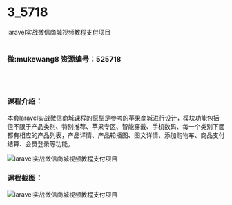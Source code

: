 # 3_5718
laravel实战微信商城视频教程支付项目
<br/></br>
<h3>微:mukewang8 资源编号：525718</h3>
<br/></br>
<h3>课程介绍：</h3>
<p>本套<a title="查看与 laravel 相关的文章" target="_blank">laravel</a>实战微信商城课程的原型是参考的苹果商城进行设计，模块功能包括但不限于产品类别、特别推荐、苹果专区、智能穿戴、手机数码、每一个类别下面都有相应的产品列表，产品详情、产品轮播图、图文详情、添加购物车、商品支付结算、会员登录等功能。</p>
<p><img src="https://www.ko996.com/wp-content/uploads/img/2019/07/1-50-300x177.png" alt="laravel实战微信商城视频教程支付项目"></p>
<h3>课程截图：</h3>
<p><img src="https://www.ko996.com/wp-content/uploads/img/2019/07/2-36.png" alt="laravel实战微信商城视频教程支付项目"></p>
<p>&nbsp;</p>
